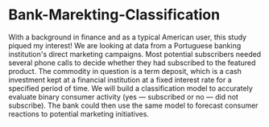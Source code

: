 # Bank-Marekting-Classification
With a background in finance and as a typical American user, this study piqued my interest!  We are looking at data from a Portuguese banking institution's direct marketing campaigns. Most potential subscribers needed several phone calls to decide whether they had subscribed to the featured product. The commodity in question is a term deposit, which is a cash investment kept at a financial institution at a fixed interest rate for a specified period of time.  We will build a classification model to accurately evaluate binary consumer activity (yes — subscribed or no — did not subscribe). The bank could then use the same model to forecast consumer reactions to potential marketing initiatives.
